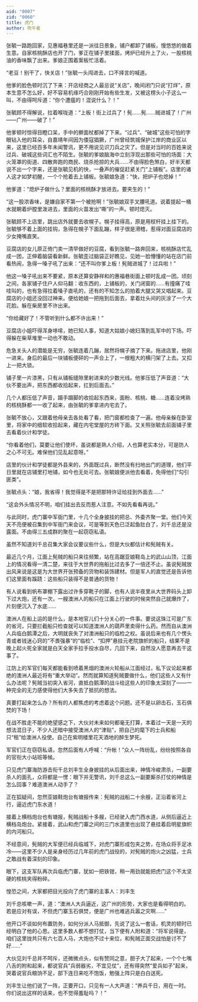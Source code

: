 ```yaml
---
aid: "0007"
zid: "0060"
title: 虎门
author: 吹牛者
---
```


张毓一路跑回家，见惠福巷里还是一派往日景象，铺户都卸了铺板，慢悠悠的做着生意。自家核桃酥店也开了门，爹正在铺子里揉面，烤炉已经升上了火，一股核桃油的香味飘了出来。爹娘正围着案板忙活着。

“老豆！别干了，快关店！”张毓一头闯进去，口不择言的喊道。

他爹的脸色顿时沉了下来：开店经商之人最忌说“关店”，晚间闭门只说“打烊”，原本生意不怎么好，好不容易机缘巧合刚刚开始有些生发，又被这楞头小子这么一叫，不由得呵斥道：“你个遭瘟的！混说什么？！”

张毓顾不得解说，拉着喉咙道：“上板！街上过兵了！髡……髡……贼进城了！广州——广州——破了！”

他爹顿时惊得目瞪口呆，手中的擀面杖都掉了下来。“过兵”、“破城”这些可怕的字眼钻入他的耳朵，自嘉靖年间因为倭寇猖獗，广州曾经筑城保护江岸的商业区以来，这里已经百多年未闻警讯，更不用说见识刀兵之灾了。但是对当时的百姓来说过兵、破城这些词汇也不陌生。张毓的爹娘脑海中立刻浮现出那些可怕的场面：大火笼罩的街道、四散奔跑的商民、烧杀抢掠的大兵……不由得脸色煞白，好半天都说不出一个字来，还是张毓见机的快，一叠声的催促赶紧关门“上铺板”。店里的诸人这才如梦初醒，一个个抢着去上铺板。张毓娘急道：“快，把炉子也熄掉！”

他爹道：“熄炉子做什么？里面的核桃酥才放进去。要夹生的！”

“这一股浓香味，是嫌自家不第一个被抢啊！”张毓娘双手叉腰吼道。说着提起一桶水就朝着炉膛里泼进去，里面的火苗发出“嘶”的一声。顿时熄灭。

张毓顾不上店里，跳出店外就要去收幌子。幌子挂得高，原是用杈杆挂上挂下的。张毓够不着上面的挂钩，急得在幌子下面乱蹦，样子很是滑稽，惹得对面豆腐店的少女掩嘴直笑。

豆腐店的女儿原正倚门卖一清早做好的豆腐，看到张毓一路奔回来，核桃酥店忙乱成一团，正伸着脑袋看新鲜。张毓歪过脑袋正好瞧见，见她一脸懵懂的站在店门前看热闹，急得一嗓子吼了出来：“还不叫你爹上板！髡贼进城了！过兵啦！”

他这一嗓子吼出来不要紧，原本还算安静祥和的惠福巷街面上顿时乱成一团。顷刻之间，各家铺子住户人仰马翻：收东西的，上铺板的，关门闭窗的……有撞痛了哇哇叫的，也有急得拉着嗓子直吼的，还有的不知怎么的拍着大腿又哭又唱起来。豆腐店的小姐还没回过神来。便给她娘一把拖到后面去，拿着灶头间的灰涂了一个大花脸。躲在柴房里不许出来。

“你给藏好了！不管听到什么都不许出来！”

豆腐店小姐吓得浑身哆嗦，她已知人事，知道大姑娘小媳妇落到乱军中的下场。吓得躲在柴草堆里一动也不敢动。

危急关头人的潜能是无穷，张毓连着几蹦，居然将幌子摘了下来。拖进店里，他刚一进来。身后的最后一块铺板便砰的一声合上了，一根粗大的横闩架了上去。又扣上一把大锁。

铺子里一片漆黑，只有从铺板缝隙里射进来的少数光线。他爹压低了声音道：“大伙不要出声，把东西都收拾起来，扛到后面去。”

几个人都压低了声音，蹑手蹑脚的收拾起东西来，面粉、核桃、糖……连着没烤熟的核桃酥都一一收了起来，由张毓的爹拿进内宅去了。

张毓不放心，又跟着他母亲去各处看了看，把门窗都检查了一遍。他母亲躲在卧室里，将家中的细软收拾起来，藏在内宅堂屋的方砖下面。又关照张毓去前面铺子里去看着伙计和学徒。

“你看着他们，莫要让他们使坏，虽说都是熟人介绍，人也算老实本分，可是防人之心不可无。难保他们见乱起意呀。”

店里的伙计和学徒都是外县来的，外面既过兵，断然没有扫地出门的道理，他们平日里就在店铺里打地铺，如今也无处可去。张毓娘便派他去看着，免得他们“勾引匪类”。

张毓点头：“娘，我省得！我觉得是不是把那特许证给挂到外面去……”

“这会外头情况不明，咱们挂出去反而惹人注意。不如先看看再说。”

与此同时，虎门寨中军衙门里，十几个全身披挂的把总、外委齐聚一堂。他们今天天不亮便被召集到中军衙门来会议，可是等到天色已泛起鱼肚白了，刘千总还是没露面。不由得三五成群的聚在一起窃窃私语。

虽然不知道刘千总召集大家会议要议些什么，但是大伙都估计和髡贼有关。

最近几个月，江面上髡贼的船只来往频繁，站在高踞亚娘鞋岛上的武山山顶，江面上的情况看得一清二楚，来往于大世界的拖船比过去多了一倍还不止。虽说髡贼放出风来说是这是为大世界开张预备的货物和装饰建材。但是军人的直觉还是告诉他们这里面有蹊跷：这些船只装得不是普通的货物！

有人说看到帆布罩棚下露出过许多穿靴子的脚，也有人说半夜里从大世界码头上卸下过大炮，还有一次，一艘澳洲人的船只在江面上行驶的时候突然自己就爆炸了，片刻便沉入了水底……

澳洲人在船上运的是什么，是本地官儿们十分关心的一件事。要说这珠江可是广东的省河，只要拦截船只检查就可以知道澳洲人的葫芦里卖得什么药。然而自从澳洲人兵临白鹅潭之后，大明就丧失了对澳洲船只的临检之权。虽说后来也有几个愣头青或者钱迷心窍的“不畏强暴”的“临检”、“扣押”悬挂元老院旗帜的船只，结果不是晚上起火死全家就是白天全家手拉手投水自尽，几回下来，自然没人愿意再去干这事了。

江防上的军官们每天都能看到喷着黑烟的澳洲火轮船从江面经过，私下议论起来都绝的澳洲人最近将有“重大举动”。然而就算知道髡贼要做什么，他们这些人又有什么办法呢？髡贼当初突入省河，直抵白鹅潭的战斗给这些人的印象太深刻了——一种完全的无力感使得他们大多失去了抵抗的想法。

真要打起来怎么办？所有的人都焦虑的考虑着这个问题。还不是以卵击石，玉石俱焚的下场！

在战不胜走不能的绝望感之下，大伙对未来如何都毫无打算，本着过一天是一天的想法混日子，不少人还暗中接受澳洲人的“津贴”，把自己的麾下的士兵和船只“租”给澳洲人役使。自己在紫明楼里花天酒地的醉生梦死。

军官们正在窃窃私语，忽然后面有人呼喊：“升帐！”众人一阵纷乱，纷纷按照各自的官衔大小站班等候。

只见虎门寨海防游击衔千总刘丰生全身披挂的从后面出来，神情冷峻肃杀，一副要杀人的面孔，众将都是一愣：眼下并无警讯，刘千总这么一副要厮杀打仗的神情是怎么回事？难道澳洲人动手了？

正在狐疑间，忽然亚娘鞋炮台有塘报传来：髡贼的战船二十余艘，正沿着省河上行，逼近虎门东水道！

接着上横档炮台也有塘报，髡贼战船十多艘，已经驶入虎门西水道，从侧后逼近上横档岛炮台。紧接着，武山和虎门寨之间的三门水道里也出现了悬挂着启明星旗帜的内河船只。

不经意间，髡贼的大军便已经兵临城下，对虎门寨形成包夹之势，在场众将手足冰冷——这里不少人是亲身经历过几年前的虎门战役的，对髡贼的炮火之凶猛，士兵之敢战有着深刻的印象。

眼下，这支军队再次兵临虎门寨，犹如一把铁钳，稍一用劲就能把虎门这个不太坚硬的核桃夹得粉碎。

惶恐之间，大家都把目光投向了虎门寨的主事人：刘丰生

刘千总咳嗽一声，道：“澳洲人大兵逼近，这广州的形势，大家也是看得明白的。若是应对有误，不但虎门寨玉石俱焚，便是广州也难逃兵嚣之灾啊……”

他开口不谈如何布置防务，如何分派人马抵御，先说了这么一套话，机灵的顿时已经明白了他的心思。这里多数人都不想打仗，当下便有人附和道：“将军说得是，咱们这里拢共只有六七百人马，大炮也不过十来位，和髡贼正面交战怕是讨不了好……”

大伙见刘千总并不呵斥，还微微点头，似有赞同之意，胆子大了起来，一个个七嘴八舌的附和起来，都说官兵“兵弱器劣，不宜见仗”，还有得突然“爱兵如子”起来，哭着说官兵粮饷不足，部下连日来吃不饱饭，勉强上阵只是白白送死。

刘丰生让他们说了一阵，正要开口，只见有一人大声道：“养兵千日，用在一时。你们说出这样的话来，也不觉得羞耻吗？！”
